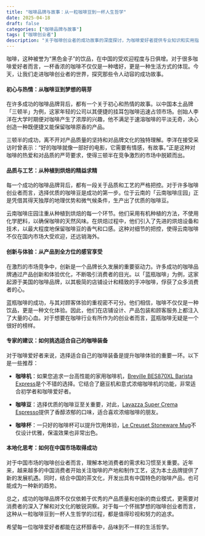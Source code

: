 ```yaml
---
title: "咖啡品牌与故事：从一粒咖啡豆到一杯人生哲学"
date: 2025-04-18
draft: false
categories: ["咖啡品牌与故事"]
tags: ["咖啡创业者"]
description: "关于咖啡创业者的成功故事的深度探讨，为咖啡爱好者提供专业知识和实用指南。"
---
```


咖啡，这种被誉为“黑色金子”的饮品，在中国的受欢迎程度与日俱增。对于很多咖啡爱好者而言，一杯香浓的咖啡不仅仅是一种嗜好，更是一种生活方式的体现。今天，让我们走进咖啡创业者的世界，探究那些令人动容的成功故事。

#### 初心与热情：从咖啡豆到梦想的萌芽

在许多成功的咖啡品牌背后，都有一个关于初心和热情的故事。以中国本土品牌「三顿半」为例，这家年轻的公司以其便捷的挂耳包咖啡迅速占领市场。创始人李洋在大学时期便对咖啡产生了浓厚的兴趣，他不满足于速溶咖啡的平淡无奇，决心创造一种既便捷又能保留咖啡原香的产品。

三顿半的成功，离不开对产品质量的坚持和对品牌文化的独特理解。李洋在接受采访时曾表示：“好的咖啡就像一部好的电影，它需要有情感，有故事。”正是这种对咖啡的热爱和对品质的严苛要求，使得三顿半在竞争激烈的市场中脱颖而出。

#### 品质与工艺：从种植到烘焙的精益求精

每一个成功的咖啡品牌背后，都有一段关于品质和工艺的严格把控。对于许多咖啡创业者而言，选择优质的咖啡豆是成功的第一步。位于云南的「云南咖啡庄园」正是凭借其得天独厚的地理优势和微气候条件，生产出了优质的咖啡豆。

云南咖啡庄园注重从种植到烘焙的每一个环节。他们采用有机种植的方法，不使用化学肥料，以确保咖啡的天然风味。在烘焙过程中，他们引入了先进的烘焙设备和技术，以最大程度地保留咖啡豆的香气和口感。这种对细节的把控，使得云南咖啡不仅在国内市场大受欢迎，还远销海外。

#### 创新与体验：从产品到全方位的感官享受

在激烈的市场竞争中，创新是一个品牌长久发展的重要驱动力。许多成功的咖啡品牌通过产品创新和体验优化，不断吸引消费者的目光。以「蓝瓶咖啡」为例，这家起源于美国的咖啡品牌，以其极简的店铺设计和精致的手冲咖啡，俘获了众多消费者的心。

蓝瓶咖啡的成功，与其对顾客体验的重视密不可分。他们相信，咖啡不仅仅是一种饮品，更是一种文化体验。因此，他们在店铺设计、产品包装和顾客服务上都注入了大量的心血。对于想要在咖啡行业有所作为的创业者而言，蓝瓶咖啡无疑是一个很好的榜样。

#### 专家的建议：如何挑选适合自己的咖啡装备

对于咖啡爱好者来说，选择适合自己的咖啡装备是提升咖啡体验的重要一环。以下是一些推荐：

- **咖啡机**：如果您追求一台高性能的家用咖啡机，[Breville BES870XL Barista Express](https://www.amazon.com/dp/B00CH9QWOU?tag=coffeeprism-20)是个不错的选择。它结合了磨豆机和意式浓缩咖啡机的功能，非常适合初学者和咖啡爱好者。

- **咖啡豆**：选择优质的咖啡豆至关重要，对此，[Lavazza Super Crema Espresso](https://www.amazon.com/dp/B000SDKDM4?tag=coffeeprism-20)提供了香醇浓郁的口味，适合喜欢浓缩咖啡的朋友。

- **咖啡杯**：一只好的咖啡杯可以提升饮用体验，[Le Creuset Stoneware Mug](https://www.amazon.com/dp/B00C6E9UTK?tag=coffeeprism-20)不仅设计优雅，保温效果也非常出色。

#### 本地化思考：如何在中国市场取得成功

对于中国市场的咖啡创业者而言，理解本地消费者的需求和习惯至关重要。近年来，越来越多的中国消费者开始关注咖啡的产地和制作工艺，这为本土品牌提供了新的发展机遇。同时，结合中国的茶文化，开发出具有中国特色的咖啡产品，也可能成为一种新的趋势。

总之，成功的咖啡品牌不仅仅依赖于优秀的产品质量和创新的商业模式，更需要对消费者的深入了解和对文化的敏锐洞察。对于每一个怀揣梦想的咖啡创业者而言，这种从一粒咖啡豆到一杯人生哲学的过程，都是值得珍视和努力的追求。

希望每一位咖啡爱好者都能在这杯醇香中，品味到不一样的生活哲学。